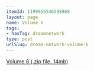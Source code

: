 ```yaml
---
itemId: 1199956546598968
layout: page
name: Volume 6
tags:
- hasTag: dreamnetwork
type: post
urlSlug: dream-network-volume-6
---
```

<a href="files/Volume_6.zip" download>Volume 6 (.zip file, 14mb)</a>
